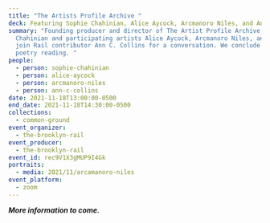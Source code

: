 ```yaml
---
title: "The Artists Profile Archive "
deck: Featuring Sophie Chahinian, Alice Aycock, Arcmanoro Niles, and Ann C. Collins
summary: "Founding producer and director of The Artist Profile Archive Sophie
  Chahinian and participating artists Alice Aycock, Arcmanoro Niles, and friends
  join Rail contributor Ann C. Collins for a conversation. We conclude with a
  poetry reading. "
people:
  - person: sophie-chahinian
  - person: alice-aycock
  - person: arcmanoro-niles
  - person: ann-c-collins
date: 2021-11-18T13:00:00-0500
end_date: 2021-11-18T14:30:00-0500
collections:
  - common-ground
event_organizer:
  - the-brooklyn-rail
event_producer:
  - the-brooklyn-rail
event_id: rec9V1X3gMUP9I4Gk
portraits:
  - media: 2021/11/arcamanoro-niles
event_platform:
  - zoom
---
```

***More information to come.***